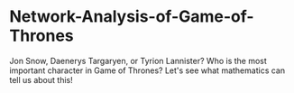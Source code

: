 # Network-Analysis-of-Game-of-Thrones
Jon Snow, Daenerys Targaryen, or Tyrion Lannister? Who is the most important character in Game of Thrones? Let's see what mathematics can tell us about this!
